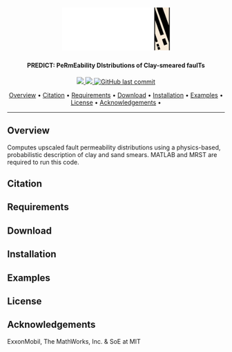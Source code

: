 <h1 align="center">
  <br>
  <a href="https://github.mit.edu/lsalo/predict"><img src="readme_docs/predict_headerLogo.svg" alt="PREDICT" width="250"></a>
  <br>
</h1>

<h4 align="center">
    PREDICT: PeRmEability DIstributions of Clay-smeared faulTs
</h4>

<p align="center">
    <a href="https://www.mathworks.com/products.html">
        <img src="https://img.shields.io/badge/MATLAB%C2%AE-r2020b-orange">
    </a>
    <a href="https://www.gnu.org/licenses/gpl-3.0">
        <img src="https://img.shields.io/badge/License-GPLv3-blue.svg">
    </a>
    <a href="https://github.com/lsalo/predict/commits/master">
    <img src="https://img.shields.io/github/last-commit/lsalo/predict?color=blue"
         alt="GitHub last commit">
</p>

<p align="center">
  <a href="#overview">Overview</a> •
  <a href="#citation">Citation</a> •
  <a href="#requirements">Requirements</a> •
  <a href="#download">Download</a> •
  <a href="#installation">Installation</a> •
  <a href="#examples">Examples</a> •
  <a href="#license">License</a> •
  <a href="#acknowledgements">Acknowledgements</a> •
</p>

---

## Overview
Computes upscaled fault permeability distributions using a physics-based, probabilistic description of clay and sand smears. MATLAB and MRST are required to run this code.

## Citation

## Requirements

## Download

## Installation

## Examples

## License

## Acknowledgements
ExxonMobil, The MathWorks, Inc. & SoE at MIT
